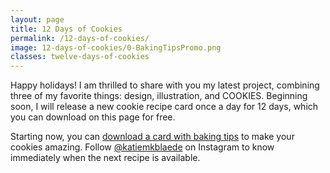 ```yaml
---
layout: page
title: 12 Days of Cookies
permalink: /12-days-of-cookies/
image: 12-days-of-cookies/0-BakingTipsPromo.png
classes: twelve-days-of-cookies
---
```


Happy holidays! I am thrilled to share with you my latest project, combining three of my favorite things: design, illustration, and COOKIES. Beginning soon, I will release a new cookie recipe card once a day for 12 days, which you can download on this page for free. <!-- (Do you have Christmas shopping to do? Are you just impatient? [Visit my store](/store) and purchase the recipe card pack now!) -->

Starting now, you can <a href="#">download a card with baking tips</a> to make your cookies amazing. Follow <a href="https://www.instagram.com/katiemkblaede" target="_blank">@katiemkblaede</a> on Instagram to know immediately when the next recipe is available.
